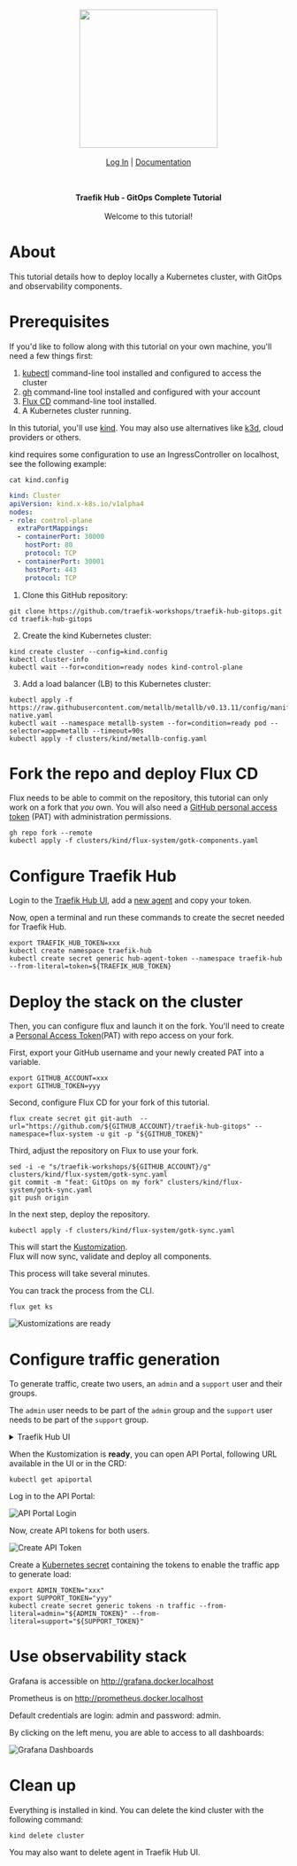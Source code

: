 <br/>

<div align="center" style="margin: 30px;">
<a href="https://hub.traefik.io/">
  <img src="https://doc.traefik.io/traefik-hub/assets/images/logos-traefik-hub-horizontal.svg" style="width:250px;" align="center" />
</a>
<br />
<br />

<div align="center">
    <a href="https://hub.traefik.io">Log In</a> |
    <a href="https://doc.traefik.io/traefik-hub/">Documentation</a>
</div>
</div>

<br />

<div align="center"><strong>Traefik Hub - GitOps Complete Tutorial</strong>

<br />
<br />
</div>

<div align="center">Welcome to this tutorial!</div>

# About

This tutorial details how to deploy locally a Kubernetes cluster, with GitOps and observability components.

# Prerequisites

If you'd like to follow along with this tutorial on your own machine, you'll need a few things first:

1. [kubectl](https://github.com/kubernetes/kubectl) command-line tool installed and configured to access the cluster
2. [gh](https://cli.github.com/) command-line tool installed and configured with your account
3. [Flux CD](https://fluxcd.io/flux/cmd/) command-line tool installed.
4. A Kubernetes cluster running.

In this tutorial, you'll use [kind](https://kind.sigs.k8s.io). You may also use alternatives like [k3d](https://k3d.io/), cloud providers or others.

kind requires some configuration to use an IngressController on localhost, see the following example:

```shell
cat kind.config
```

```yaml
kind: Cluster
apiVersion: kind.x-k8s.io/v1alpha4
nodes:
- role: control-plane
  extraPortMappings:
  - containerPort: 30000
    hostPort: 80
    protocol: TCP
  - containerPort: 30001
    hostPort: 443
    protocol: TCP
```

1. Clone this GitHub repository:

```shell
git clone https://github.com/traefik-workshops/traefik-hub-gitops.git
cd traefik-hub-gitops
```

2. Create the kind Kubernetes cluster:

```shell
kind create cluster --config=kind.config
kubectl cluster-info
kubectl wait --for=condition=ready nodes kind-control-plane
```

3. Add a load balancer (LB) to this Kubernetes cluster:

```shell
kubectl apply -f https://raw.githubusercontent.com/metallb/metallb/v0.13.11/config/manifests/metallb-native.yaml
kubectl wait --namespace metallb-system --for=condition=ready pod --selector=app=metallb --timeout=90s
kubectl apply -f clusters/kind/metallb-config.yaml
```

# Fork the repo and deploy Flux CD

Flux needs to be able to commit on the repository, this tutorial can only work on a fork that *you* own.
You will also need a [GitHub personal access token](https://docs.github.com/en/authentication/keeping-your-account-and-data-secure/managing-your-personal-access-tokens) (PAT) with administration permissions.

```shell
gh repo fork --remote
kubectl apply -f clusters/kind/flux-system/gotk-components.yaml
```

# Configure Traefik Hub

Login to the [Traefik Hub UI](https://hub.traefik.io), add a [new agent](https://hub.traefik.io/agents/new) and copy your token.

Now, open a terminal and run these commands to create the secret needed for Traefik Hub.

```shell
export TRAEFIK_HUB_TOKEN=xxx
kubectl create namespace traefik-hub
kubectl create secret generic hub-agent-token --namespace traefik-hub --from-literal=token=${TRAEFIK_HUB_TOKEN}
```

# Deploy the stack on the cluster

Then, you can configure flux and launch it on the fork.
You'll need to create a [Personal Access Token](https://docs.github.com/en/authentication/keeping-your-account-and-data-secure/managing-your-personal-access-tokens#creating-a-personal-access-token-classic)(PAT) with repo access on your fork.

First, export your GitHub username and your newly created PAT into a variable.  

```shell
export GITHUB_ACCOUNT=xxx
export GITHUB_TOKEN=yyy
```

Second, configure Flux CD for your fork of this tutorial.

```shell
flux create secret git git-auth  --url="https://github.com/${GITHUB_ACCOUNT}/traefik-hub-gitops" --namespace=flux-system -u git -p "${GITHUB_TOKEN}"
```

Third, adjust the repository on Flux to use your fork.

```shell
sed -i -e "s/traefik-workshops/${GITHUB_ACCOUNT}/g" clusters/kind/flux-system/gotk-sync.yaml
git commit -m "feat: GitOps on my fork" clusters/kind/flux-system/gotk-sync.yaml
git push origin
```

In the next step, deploy the repository.

```shell
kubectl apply -f clusters/kind/flux-system/gotk-sync.yaml
```

This will start the [Kustomization](https://fluxcd.io/flux/components/kustomize/kustomizations/).  
Flux will now sync, validate and deploy all components.

This process will take several minutes.

You can track the process from the CLI.

```shell
flux get ks
```

![Kustomizations are ready](./images/kustomizations-ready.png)

# Configure traffic generation

To generate traffic, create two users, an `admin` and a `support` user and their groups.

The `admin` user needs to be part of the `admin` group and the `support` user needs to be part of the `support` group.

<details>
  <summary>Traefik Hub UI</summary>

Create the `admin` user in the Traefik Hub UI:

![Create user admin](./images/create-user-admin.png)

Create the `support` user:

![Create user support](./images/create-user-support.png)

</details>

When the Kustomization is **ready**, you can open API Portal, following URL available in the UI or in the CRD:

```shell
kubectl get apiportal
```

Log in to the API Portal:

![API Portal Login](./images/api-portal-login.png)

Now, create API tokens for both users.

![Create API Token](./images/create-api-token.png)

Create a [Kubernetes secret](https://kubernetes.io/docs/concepts/configuration/secret/) containing the tokens to enable the traffic app to generate load:

```shell
export ADMIN_TOKEN="xxx"
export SUPPORT_TOKEN="yyy"
kubectl create secret generic tokens -n traffic --from-literal=admin="${ADMIN_TOKEN}" --from-literal=support="${SUPPORT_TOKEN}"
```

# Use observability stack

Grafana is accessible on http://grafana.docker.localhost

Prometheus is on http://prometheus.docker.localhost

Default credentials are login: admin and password: admin.

By clicking on the left menu, you are able to access to all dashboards:

![Grafana Dashboards](./images/grafana-dashboards.png)

# Clean up

Everything is installed in kind.
You can delete the kind cluster with the following command:

```shell
kind delete cluster
```

You may also want to delete agent in Traefik Hub UI.

